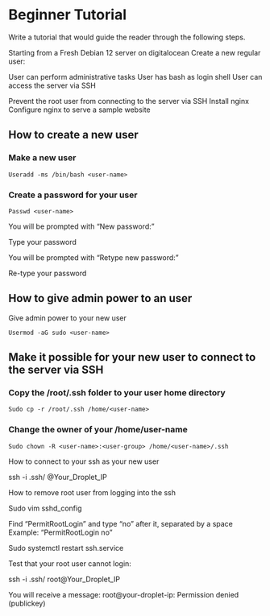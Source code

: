 # Beginner Tutorial


Write a tutorial that would guide the reader through the following steps.

Starting from a Fresh Debian 12 server on digitalocean
Create a new regular user:

User can perform administrative tasks
User has bash as login shell
User can access the server via SSH


Prevent the root user from connecting to the server via SSH
Install nginx
Configure nginx to serve a sample website


## How to create a new user


### Make a new user

```Useradd -ms /bin/bash <user-name>```

### Create a password for your user

```Passwd <user-name>```


You will be prompted with “New password:”

Type your password

You will be prompted with “Retype new password:”

Re-type your password 

## How to give admin power to an user

Give admin power to your new user

```Usermod -aG sudo <user-name>```


## Make it possible for your new user to connect to the server via SSH

### Copy the /root/.ssh folder to your user home directory

```Sudo cp -r /root/.ssh /home/<user-name>```

### Change the owner of your /home/user-name

```Sudo chown -R <user-name>:<user-group> /home/<user-name>/.ssh```


How to connect to your ssh as your new user

ssh -i .ssh/<key-name> <user-name>@Your_Droplet_IP


How to remove root user from logging into the ssh

Sudo vim sshd_config

Find “PermitRootLogin” and type “no” after it, separated by a space
Example: “PermitRootLogin no”

Sudo systemctl restart ssh.service

Test that your root user cannot login:

ssh -i .ssh/<key-name> root@Your_Droplet_IP

You will receive a message:
root@your-droplet-ip: Permission denied (publickey)
